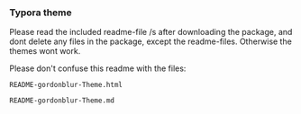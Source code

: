 ### Typora theme

Please read the included readme-file /s after downloading the package, and dont delete any files in the package, except the readme-files. Otherwise the themes wont work.

Please don't confuse this readme with the files:

```
README-gordonblur-Theme.html
```

```
README-gordonblur-Theme.md
```

